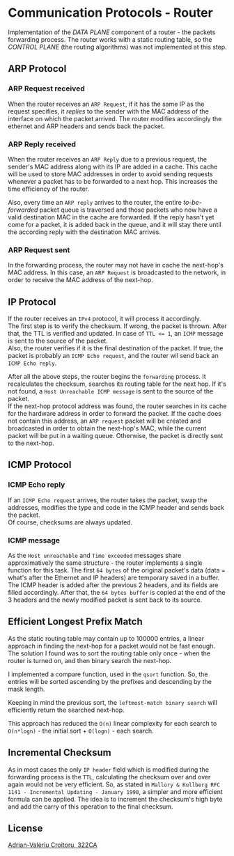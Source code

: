 # Communication Protocols - Router

Implementation of the *DATA PLANE* component of a router - the packets
forwarding process. The router works with a static routing table, so
the *CONTROL PLANE* (the routing algorithms) was not implemented at this step.


## ARP Protocol

### ARP Request received
When the router receives an `ARP Request`, if it has the same IP as the request
specifies, it *replies* to the sender with the MAC address of the interface on
which the packet arrived. The router modifies accordingly the ethernet
and ARP headers and sends back the packet.

### ARP Reply received
When the router receives an `ARP Reply` due to a previous request, the sender's
MAC address along with its IP are added in a cache. This cache will be used to
store MAC addresses in order to avoid sending requests whenever a packet has to
be forwarded to a next hop. This increases the time efficiency of the router.

Also, every time an `ARP reply` arrives to the router, the entire
*to-be-forwarded* packet queue is traversed and those packets who now
have a valid destination MAC in the cache are forwarded. If the reply
hasn't yet come for a packet, it is added back in the queue, and it will stay
there until the according reply with the destination MAC arrives.

### ARP Request sent
In the forwarding process, the router may not have in cache the next-hop's
MAC address. In this case, an `ARP Request` is broadcasted to the network,
in order to receive the MAC address of the next-hop.


## IP Protocol

If the router receives an `IPv4` protocol, it will process it accordingly.\
The first step is to verify the checksum. If wrong, the packet is thrown. After
that, the TTL is verified and updated. In case of `TTL <= 1`, an `ICMP` message
is sent to the source of the packet.\
Also, the router verifies if it is the final destination of the packet.
If true, the packet is probably an `ICMP Echo request`, and the router wil
send back an `ICMP Echo reply`.

After all the above steps, the router begins the `forwarding` process.
It recalculates the checksum, searches its routing table for the next hop.
If it's not found, a `Host Unreachable ICMP message`
is sent to the source of the packet.\
If the next-hop protocol address was found, the router searches in its cache
for the hardware address in order to forward the packet. If the cache does not
contain this address, an `ARP request` packet will be created and broadcasted
in order to obtain the next-hop's MAC, while the current packet will be put in
a waiting queue. Otherwise, the packet is directly sent to the next-hop.


## ICMP Protocol

### ICMP Echo reply
If an `ICMP Echo request` arrives, the router takes the packet, swap the
addresses, modifies the type and code in the ICMP header
and sends back the packet.\
Of course, checksums are always updated.

### ICMP message
As the `Host unreachable` and `Time exceeded` messages share approximatively
the same structure - the router implements a single function for this task.
The first `64 bytes` of the original packet's data (data = what's after the
Ethernet and IP headers) are temporary saved in a buffer. The ICMP header is
added after the previous 2 headers, and its fields are filled accordingly.
After that, the `64 bytes buffer` is copied at the end of the 3 headers and
the newly modified packet is sent back to its source.


## Efficient Longest Prefix Match
As the static routing table may contain up to 100000 entries, a linear approach
in finding the next-hop for a packet would not be fast enough.\
The solution I found was to sort the routing table only once - when the router
is turned on, and then binary search the next-hop.

I implemented a compare function, used in the `qsort` function. So, the entries
will be sorted ascending by the prefixes and descending by the mask length.

Keeping in mind the previous sort, the `leftmost-match binary search`
will efficiently return the searched next-hop.

This approach has reduced the `O(n)` linear complexity for each search
to `O(n*logn)` - the initial sort + `O(logn)` - each search.


## Incremental Checksum
As in most cases the only `IP header` field which is modified during the
forwarding process is the `TTL`, calculating the checksum over and over again
would not be very efficient. So, as stated in
`Mallory & Kullberg RFC 1141 - Incremental Updating - January 1990`, a simpler
and more efficient formula can be applied. The idea is to increment
the checksum's high byte and add the carry
of this operation to the final checksum.


## License
[Adrian-Valeriu Croitoru, 322CA](https://github.com/adriancroitoru97)